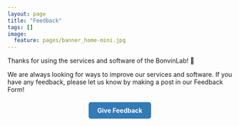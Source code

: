 ```yaml
---
layout: page
title: "Feedback"
tags: []
image:
  feature: pages/banner_home-mini.jpg
---
```


Thanks for using the services and software of the BonvinLab! 🎉

We are always looking for ways to improve our services and software. If you have any feedback, please let us know by making a post in our Feedback Form!

<div style="text-align: center; margin-top: 20px;">
  <style>
    .feedback-button {
      display: inline-block;
      padding: 10px 20px;
      background-color: #337ab7;
      color: white !important;
      text-decoration: none;
      border-radius: 5px;
      font-weight: bold;
      transition: background-color 0.3s ease;
    }
    .feedback-button:hover {
      background-color: #23527c;
    }
  </style>

  <a href="https://ask.bioexcel.eu/c/bioexcel-feedback/66" class="feedback-button" target="_blank">Give Feedback</a>
</div>
